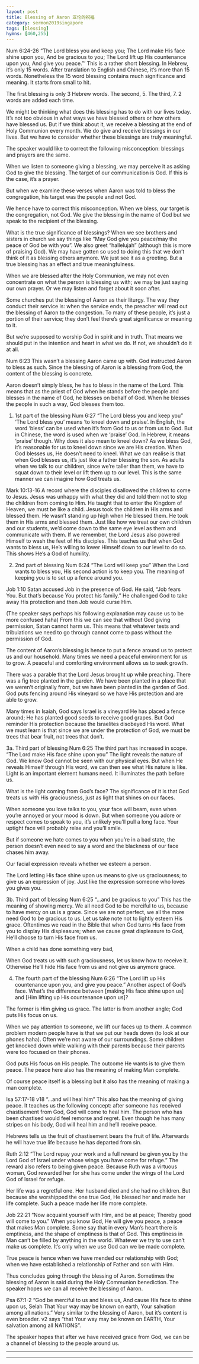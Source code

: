 ```yaml
---
layout: post
title: Blessing of Aaron 亚伦的祝福
category: sermon2019singapore
tags: [blessing]
hymns: [460,255]
---
```


Num 6:24-26
“The Lord  bless you and keep you; The Lord  make His face shine upon you, And be gracious to you; The Lord  lift up His countenance upon you, And give you peace.”’
This is a rather short blessing. In Hebrew, it’s only 15 words. After translation to English and Chinese, it’s more than 15 words. Nonetheless the 15 word blessing contains much significance and meaning. It starts from small to hit. 

The first blessing is only 3 Hebrew words. The second, 5. The third, 7. 2 words are added each time. 

We might be thinking what does this blessing has to do with our lives today. It’s not too obvious in what ways we have blessed others or how others have blessed us. But if we think about it, we receive a blessing at the end of Holy Communion every month. We do give and receive blessings in our lives. But we have to consider whether these blessings are truly meaningful. 

The speaker would like to correct the following misconception: blessings and prayers are the same. 

When we listen to someone giving a blessing, we may perceive it as asking God to give the blessing. The target of our communication is God. If this is the case, it’s a prayer. 

But when we examine these verses when Aaron was told to bless the congregation, his target was the people and not God. 

We hence have to correct this misconception. When we bless, our target is the congregation, not God. We give the blessing in the name of God but we speak to the recipient of the blessing. 

What is the true significance of blessings? When we see brothers and sisters in church we say things like “May God give you peace/may the peace of God be with you”. We also greet “hallelujah” (although this is more of praising God). We may have gotten so used to doing this that we don’t think of it as blessing others anymore. We just see it as a greeting. But a true blessing has an effect and true meaningfulness. 

When we are blessed after the Holy Communion, we may not even concentrate on what the person is blessing us with; we may be just saying our own prayer. Or we may listen and forget about it soon after.

Some churches put the blessing of Aaron as their liturgy. The way they conduct their service is: when the service ends, the preacher will read out the blessing of Aaron to the congestion. To many of these people, it’s just a portion of their service; they don’t feel there’s great significance or meaning to it. 

But we’re supposed to worship God in spirit and in truth. That means we should put in the intention and heart in what we do. If not, we shouldn’t do it at all. 

Num 6:23
This wasn’t a blessing Aaron came up with. God instructed Aaron to bless as such. Since the blessing of Aaron is a blessing from God, the content of the blessing is concrete. 

Aaron doesn’t simply bless, he has to bless in the name of the Lord. This means that as the priest of God when he stands before the people and blesses in the name of God, he blesses on behalf of God. When he blesses the people in such a way, God blesses them too. 

1. 1st part of the blessing
Num 6:27
“The Lord bless you and keep you”
‘The Lord bless you’ means ‘to kneel down and praise’. In English, the word ‘bless’ can be used when it’s from God to us or from us to God. But in Chinese, the word is used when we ‘praise’ God. In Hebrew, it means ‘praise’ though. Why does it also mean to kneel down? As we bless God, it’s reasonable for us to kneel down since we are His creation. When God blesses us, He doesn’t need to kneel. What we can realise is that when God blesses us, it’s just like a father blessing the son. As adults when we talk to our children, since we’re taller than them, we have to squat down to their level or lift them up to our level. This is the same manner we can imagine how God treats us. 

Mark 10:13-16
A record where the disciples disallowed the children to come to Jesus. Jesus was unhappy with what they did and told them not to stop the children from coming to Him. He taught that to enter the Kingdom of Heaven, we must be like a child. Jesus took the children in His arms and blessed them. He wasn’t standing up high when He blessed them. He took them in His arms and blessed them. Just like how we treat our own children and our students, we’d come down to the same eye level as them and communicate with them. If we remember, the Lord Jesus also powered Himself to wash the feet of His disciples. This teaches us that when God wants to bless us, He’s willing to lower Himself down to our level to do so. This shows He’s a God of humility.  

2. 2nd part of blessing
Num 6:24
“The Lord will keep you”
When the Lord wants to bless you, His second action is to keep you. The meaning of keeping you is to set up a fence around you. 

Job 1:10
Satan accused Job in the presence of God. He said, “Job fears You. But that’s because You protect his family.” He challenged God to take away His protection and then Job would curse Him. 

(The speaker says perhaps his following explanation may cause us to be more confused haha)
From this we can see that without God giving permission, Satan cannot harm us. This means that whatever tests and tribulations we need to go through cannot come to pass without the permission of God. 

The content of Aaron’s blessing is hence to put a fence around us to protect us and our household. Many times we need a peaceful environment for us to grow. A peaceful and comforting environment allows us to seek growth. 

There was a parable that the Lord Jesus brought up while preaching. There was a fig tree planted in the garden. We have been planted in a place that we weren’t originally from, but we have been planted in the garden of God. God puts fencing around His vineyard so we have His protection and are able to grow. 

Many times in Isaiah, God says Israel is a vineyard He has placed a fence around; He has planted good seeds to receive good grapes. But God reminder His protection because the Israelites disobeyed His word. What we must learn is that since we are under the protection of God, we must be trees that bear fruit, not trees that don’t.

3a. Third part of blessing
Num 6:25
The third part has increased in scope.
“The Lord make His face shine upon you”
The light reveals the nature of God. We know God cannot be seen with our physical eyes. But when He reveals Himself through His word, we can then see what His nature is like. Light is an important element humans need. It illuminates the path before us. 

What is the light coming from God’s face? The significance of it is that God treats us with His graciousness, just as light that shines on our faces. 

When someone you love talks to you, your face will beam, even when you’re annoyed or your mood is down. But when someone you adore or respect comes to speak to you, it’s unlikely you’ll pull a long face. Your uptight face will probably relax and you’ll smile. 

But if someone we hate comes to you when you’re in a bad state, the person doesn’t even need to say a word and the blackness of our face chases him away. 

Our facial expression reveals whether we esteem a person.

The Lord letting His face shine upon us means to give us graciousness; to give us an expression of joy. Just like the expression someone who loves you gives you. 

3b. Third part of blessing 
Num 6:25
“...and be gracious to you”
This has the meaning of showing mercy. We all need God to be merciful to us, because to have mercy on us is a grace. Since we are not perfect, we all the more need God to be gracious to us. Let us take note not to lightly esteem His grace. Oftentimes we read in the Bible that when God turns His face from you to display His displeasure; when we cause great displeasure to God, He’ll choose to turn His face from us. 

When a child has done something very bad, 

When God treats us with such graciousness, let us know how to receive it. Otherwise He’ll hide His face from us and not give us anymore grace. 

4. The fourth part of the blessing 
Num 6:26
“The Lord lift up His countenance upon you, and give you peace.”
Another aspect of God’s face. What’s the difference between [making His face shine upon us] and [Him lifting up His countenance upon us]?

The former is Him giving us grace. The latter is from another angle; God puts His focus on us. 

When we pay attention to someone, we lift our faces up to them. A common problem modern people have is that we put our heads down (to look at our phones haha). Often we’re not aware of our surroundings. Some children get knocked down while walking with their parents because their parents were too focused on their phones. 

God puts His focus on His people. The outcome He wants is to give them peace. The peace here also has the meaning of making Man complete. 

Of course peace itself is a blessing but it also has the meaning of making a man complete.

Isa 57:17-18
v18 “...and will heal him”
This also has the meaning of giving peace. It teaches us the following concept: after someone has received chastisement from God, God will come to heal him. The person who has been chastised would feel remorse and regret. Even though he has many stripes on his body, God will heal him and he’ll receive peace. 

Hebrews tells us the fruit of chastisement bears the fruit of life. Afterwards he will have true life because he has departed from sin.  

Ruth 2:12
“The Lord repay your work and a full reward be given you by the Lord God of Israel under whose wings you have come for refuge.”
The reward also refers to being given peace. Because Ruth was a virtuous woman, God rewarded her for she has come under the wings of the Lord God of Israel for refuge. 

Her life was a regretful one. Her husband died and she had no children. But because she worshipped the one true God, He blessed her and made her life complete. Such a peace made her life more complete.

Job 22:21
“Now acquaint yourself with Him, and be at peace; Thereby good will come to you.”
When you know God, He will give you peace, a peace that makes Man complete. Some say that in every Man’s heart there is emptiness, and the shape of emptiness is that of God. This emptiness in Man can’t be filled by anything in the world. Whatever we try to use can’t make us complete. It’s only when we use God can we be made complete. 

True peace is hence when we have mended our relationship with God; when we have established a relationship of Father and son with Him. 

Thus concludes going through the blessing of Aaron. Sometimes the blessing of Aaron is said during the Holy Communion benediction. The speaker hopes we can all receive the blessing of Aaron. 

Psa 67:1-2
“God be merciful to us and bless us, And  cause His face to shine upon us, Selah
That Your way may be known on earth, Your salvation among all nations.”
Very similar to the blessing of Aaron, but it’s content is even broader. v2 says “that Your way may be known on EARTH, Your salvation among all NATIONS”.

The speaker hopes that after we have received grace from God, we can be a channel of blessing to the people around us. 


----
****
